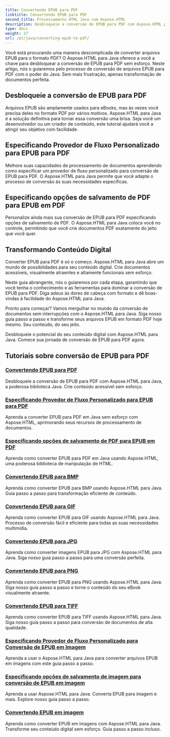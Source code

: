 ```yaml
---
title: Convertendo EPUB para PDF
linktitle: Convertendo EPUB para PDF
second_title: Processamento HTML Java com Aspose.HTML
description: Desbloqueie a conversão de EPUB para PDF com Aspose.HTML para Java, a poderosa biblioteca Java. Crie conteúdo acessível sem esforço.
type: docs
weight: 27
url: /pt/java/converting-epub-to-pdf/
---
```


Você está procurando uma maneira descomplicada de converter arquivos EPUB para o formato PDF? O Aspose.HTML para Java oferece a você a chave para desbloquear a conversão de EPUB para PDF sem esforço. Neste artigo, nós o guiaremos pelo processo de conversão de arquivos EPUB para PDF com o poder do Java. Sem mais frustração, apenas transformação de documentos perfeita.

## Desbloqueie a conversão de EPUB para PDF

Arquivos EPUB são amplamente usados para eBooks, mas às vezes você precisa deles no formato PDF por vários motivos. Aspose.HTML para Java é a solução definitiva para tornar essa conversão uma brisa. Seja você um desenvolvedor ou um criador de conteúdo, este tutorial ajudará você a atingir seu objetivo com facilidade.

## Especificando Provedor de Fluxo Personalizado para EPUB para PDF

Melhore suas capacidades de processamento de documentos aprendendo como especificar um provedor de fluxo personalizado para conversão de EPUB para PDF. O Aspose.HTML para Java permite que você adapte o processo de conversão às suas necessidades específicas.

## Especificando opções de salvamento de PDF para EPUB em PDF

Personalize ainda mais sua conversão de EPUB para PDF especificando opções de salvamento de PDF. O Aspose.HTML para Java coloca você no controle, permitindo que você crie documentos PDF exatamente do jeito que você quer.

## Transformando Conteúdo Digital

Converter EPUB para PDF é só o começo. Aspose.HTML para Java abre um mundo de possibilidades para seu conteúdo digital. Crie documentos acessíveis, visualmente atraentes e altamente funcionais sem esforço.

Neste guia abrangente, nós o guiaremos por cada etapa, garantindo que você tenha o conhecimento e as ferramentas para dominar a conversão de EPUB para PDF. Diga adeus às dores de cabeça com formato e dê boas-vindas à facilidade do Aspose.HTML para Java.

Pronto para começar? Vamos mergulhar no mundo da conversão de documentos sem interrupções com o Aspose.HTML para Java. Siga nosso guia passo a passo e transforme seus arquivos EPUB em formato PDF hoje mesmo. Seu conteúdo, do seu jeito.

Desbloqueie o potencial do seu conteúdo digital com Aspose.HTML para Java. Comece sua jornada de conversão de EPUB para PDF agora.
## Tutoriais sobre conversão de EPUB para PDF
### [Convertendo EPUB para PDF](./convert-epub-to-pdf/)
Desbloqueie a conversão de EPUB para PDF com Aspose.HTML para Java, a poderosa biblioteca Java. Crie conteúdo acessível sem esforço.
### [Especificando Provedor de Fluxo Personalizado para EPUB para PDF](./convert-epub-to-pdf-specify-custom-stream-provider/)
Aprenda a converter EPUB para PDF em Java sem esforço com Aspose.HTML, aprimorando seus recursos de processamento de documentos.
### [Especificando opções de salvamento de PDF para EPUB em PDF](./convert-epub-to-pdf-specify-pdf-save-options/)
Aprenda como converter EPUB para PDF em Java usando Aspose.HTML, uma poderosa biblioteca de manipulação de HTML.
### [Convertendo EPUB para BMP](./convert-epub-to-bmp/)
Aprenda como converter EPUB para BMP usando Aspose.HTML para Java. Guia passo a passo para transformação eficiente de conteúdo.
### [Convertendo EPUB para GIF](./convert-epub-to-gif/)
Aprenda como converter EPUB para GIF usando Aspose.HTML para Java. Processo de conversão fácil e eficiente para todas as suas necessidades multimídia.
### [Convertendo EPUB para JPG](./convert-epub-to-jpg/)
Aprenda como converter imagens EPUB para JPG com Aspose.HTML para Java. Siga nosso guia passo a passo para uma conversão perfeita.
### [Convertendo EPUB para PNG](./convert-epub-to-png/)
Aprenda como converter EPUB para PNG usando Aspose.HTML para Java. Siga nosso guia passo a passo e torne o conteúdo do seu eBook visualmente atraente.
### [Convertendo EPUB para TIFF](./convert-epub-to-tiff/)
Aprenda como converter EPUB para TIFF usando Aspose.HTML para Java. Siga nosso guia passo a passo para conversão de documentos de alta qualidade.
### [Especificando Provedor de Fluxo Personalizado para Conversão de EPUB em Imagem](./convert-epub-to-image-specify-custom-stream-provider/)
Aprenda a usar o Aspose.HTML para Java para converter arquivos EPUB em imagens com este guia passo a passo.
### [Especificando opções de salvamento de imagem para conversão de EPUB em imagem](./convert-epub-to-image-specify-image-save-options/)
Aprenda a usar Aspose.HTML para Java: Converta EPUB para imagem e mais. Explore nosso guia passo a passo.
### [Convertendo EPUB em imagem](./convert-epub-to-image/)
Aprenda como converter EPUB em imagens com Aspose.HTML para Java. Transforme seu conteúdo digital sem esforço. Guia passo a passo incluso.